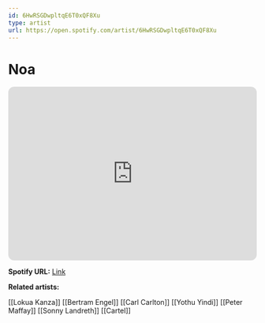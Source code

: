 ```yaml
---
id: 6HwRSGDwpltqE6T0xQF8Xu
type: artist
url: https://open.spotify.com/artist/6HwRSGDwpltqE6T0xQF8Xu
---
```

# Noa

<iframe style="border-radius:12px" src="https://open.spotify.com/embed/artist/6HwRSGDwpltqE6T0xQF8Xu" width="100%" height="352" frameBorder="0" allowfullscreen="" allow="autoplay; clipboard-write; encrypted-media; fullscreen; picture-in-picture" loading="lazy"></iframe>

**Spotify URL:** [Link](https://open.spotify.com/artist/6HwRSGDwpltqE6T0xQF8Xu)

**Related artists:**

[[Lokua Kanza]]
[[Bertram Engel]]
[[Carl Carlton]]
[[Yothu Yindi]]
[[Peter Maffay]]
[[Sonny Landreth]]
[[Cartel]]
